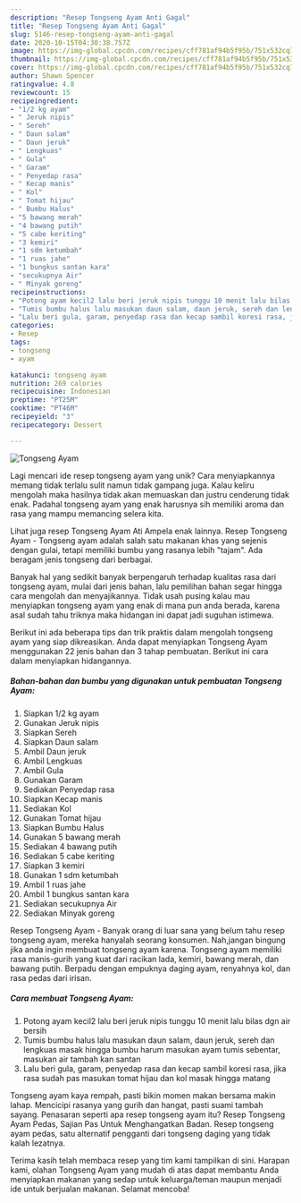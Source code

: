 ```yaml
---
description: "Resep Tongseng Ayam Anti Gagal"
title: "Resep Tongseng Ayam Anti Gagal"
slug: 5146-resep-tongseng-ayam-anti-gagal
date: 2020-10-15T04:30:38.757Z
image: https://img-global.cpcdn.com/recipes/cff781af94b5f95b/751x532cq70/tongseng-ayam-foto-resep-utama.jpg
thumbnail: https://img-global.cpcdn.com/recipes/cff781af94b5f95b/751x532cq70/tongseng-ayam-foto-resep-utama.jpg
cover: https://img-global.cpcdn.com/recipes/cff781af94b5f95b/751x532cq70/tongseng-ayam-foto-resep-utama.jpg
author: Shawn Spencer
ratingvalue: 4.8
reviewcount: 15
recipeingredient:
- "1/2 kg ayam"
- " Jeruk nipis"
- " Sereh"
- " Daun salam"
- " Daun jeruk"
- " Lengkuas"
- " Gula"
- " Garam"
- " Penyedap rasa"
- " Kecap manis"
- " Kol"
- " Tomat hijau"
- " Bumbu Halus"
- "5 bawang merah"
- "4 bawang putih"
- "5 cabe keriting"
- "3 kemiri"
- "1 sdm ketumbah"
- "1 ruas jahe"
- "1 bungkus santan kara"
- "secukupnya Air"
- " Minyak goreng"
recipeinstructions:
- "Potong ayam kecil2 lalu beri jeruk nipis tunggu 10 menit lalu bilas dgn air bersih"
- "Tumis bumbu halus lalu masukan daun salam, daun jeruk, sereh dan lengkuas masak hingga bumbu harum masukan ayam tumis sebentar, masukan air tambah kan santan"
- "Lalu beri gula, garam, penyedap rasa dan kecap sambil koresi rasa, jika rasa sudah pas masukan tomat hijau dan kol masak hingga matang"
categories:
- Resep
tags:
- tongseng
- ayam

katakunci: tongseng ayam 
nutrition: 269 calories
recipecuisine: Indonesian
preptime: "PT25M"
cooktime: "PT46M"
recipeyield: "3"
recipecategory: Dessert

---
```



![Tongseng Ayam](https://img-global.cpcdn.com/recipes/cff781af94b5f95b/751x532cq70/tongseng-ayam-foto-resep-utama.jpg)

Lagi mencari ide resep tongseng ayam yang unik? Cara menyiapkannya memang tidak terlalu sulit namun tidak gampang juga. Kalau keliru mengolah maka hasilnya tidak akan memuaskan dan justru cenderung tidak enak. Padahal tongseng ayam yang enak harusnya sih memiliki aroma dan rasa yang mampu memancing selera kita.

Lihat juga resep Tongseng Ayam Ati Ampela enak lainnya. Resep Tongseng Ayam - Tongseng ayam adalah salah satu makanan khas yang sejenis dengan gulai, tetapi memiliki bumbu yang rasanya lebih &#34;tajam&#34;. Ada beragam jenis tongseng dari berbagai.

Banyak hal yang sedikit banyak berpengaruh terhadap kualitas rasa dari tongseng ayam, mulai dari jenis bahan, lalu pemilihan bahan segar hingga cara mengolah dan menyajikannya. Tidak usah pusing kalau mau menyiapkan tongseng ayam yang enak di mana pun anda berada, karena asal sudah tahu triknya maka hidangan ini dapat jadi suguhan istimewa.


Berikut ini ada beberapa tips dan trik praktis dalam mengolah tongseng ayam yang siap dikreasikan. Anda dapat menyiapkan Tongseng Ayam menggunakan 22 jenis bahan dan 3 tahap pembuatan. Berikut ini cara dalam menyiapkan hidangannya.

<!--inarticleads1-->

##### Bahan-bahan dan bumbu yang digunakan untuk pembuatan Tongseng Ayam:

1. Siapkan 1/2 kg ayam
1. Gunakan  Jeruk nipis
1. Siapkan  Sereh
1. Siapkan  Daun salam
1. Ambil  Daun jeruk
1. Ambil  Lengkuas
1. Ambil  Gula
1. Gunakan  Garam
1. Sediakan  Penyedap rasa
1. Siapkan  Kecap manis
1. Sediakan  Kol
1. Gunakan  Tomat hijau
1. Siapkan  Bumbu Halus
1. Gunakan 5 bawang merah
1. Sediakan 4 bawang putih
1. Sediakan 5 cabe keriting
1. Siapkan 3 kemiri
1. Gunakan 1 sdm ketumbah
1. Ambil 1 ruas jahe
1. Ambil 1 bungkus santan kara
1. Sediakan secukupnya Air
1. Sediakan  Minyak goreng


Resep Tongseng Ayam - Banyak orang di luar sana yang belum tahu resep tongseng ayam, mereka hanyalah seorang konsumen. Nah,jangan bingung jika anda ingin membuat tongseng ayam karena. Tongseng ayam memiliki rasa manis-gurih yang kuat dari racikan lada, kemiri, bawang merah, dan bawang putih. Berpadu dengan empuknya daging ayam, renyahnya kol, dan rasa pedas dari irisan. 

<!--inarticleads2-->

##### Cara membuat Tongseng Ayam:

1. Potong ayam kecil2 lalu beri jeruk nipis tunggu 10 menit lalu bilas dgn air bersih
1. Tumis bumbu halus lalu masukan daun salam, daun jeruk, sereh dan lengkuas masak hingga bumbu harum masukan ayam tumis sebentar, masukan air tambah kan santan
1. Lalu beri gula, garam, penyedap rasa dan kecap sambil koresi rasa, jika rasa sudah pas masukan tomat hijau dan kol masak hingga matang


Tongseng ayam kaya rempah, pasti bikin momen makan bersama makin lahap. Mencicipi rasanya yang gurih dan hangat, pasti suami tambah sayang. Penasaran seperti apa resep tongseng ayam itu? Resep Tongseng Ayam Pedas, Sajian Pas Untuk Menghangatkan Badan. Resep tongseng ayam pedas, satu alternatif pengganti dari tongseng daging yang tidak kalah lezatnya. 

Terima kasih telah membaca resep yang tim kami tampilkan di sini. Harapan kami, olahan Tongseng Ayam yang mudah di atas dapat membantu Anda menyiapkan makanan yang sedap untuk keluarga/teman maupun menjadi ide untuk berjualan makanan. Selamat mencoba!
